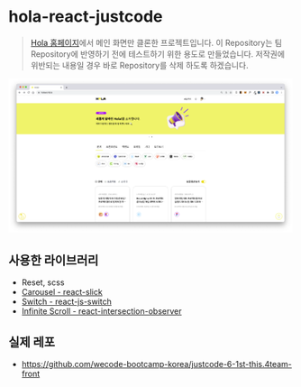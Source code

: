 # hola-react-justcode

> [Hola 홈페이지](https://holaworld.io/)에서 메인 화면만 클론한 프로젝트입니다. 이 Repository는 팀 Repository에 반영하기 전에 테스트하기 위한 용도로 만들었습니다. 저작권에 위반되는 내용일 경우 바로 Repository를 삭제 하도록 하겠습니다.

![](./docs/images/hola.png)

## 사용한 라이브러리

- Reset, scss
- [Carousel - react-slick](https://github.com/akiran/react-slick)
- [Switch - react-js-switch](https://www.npmjs.com/package/react-js-switch)
- [Infinite Scroll - react-intersection-observer](https://www.npmjs.com/package/react-intersection-observer)

## 실제 레포

- https://github.com/wecode-bootcamp-korea/justcode-6-1st-this.4team-front

